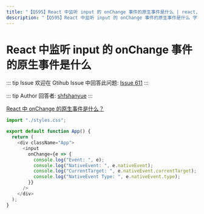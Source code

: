 ```yaml
---
title: "【Q595】React 中监听 input 的 onChange 事件的原生事件是什么 | react,dom高频面试题"
description: "【Q595】React 中监听 input 的 onChange 事件的原生事件是什么 字节跳动面试题、阿里腾讯面试题、美团小米面试题。"
---
```


# React 中监听 input 的 onChange 事件的原生事件是什么

::: tip Issue
欢迎在 Gtihub Issue 中回答此问题: [Issue 611](https://github.com/shfshanyue/Daily-Question/issues/611)
:::

::: tip Author
回答者: [shfshanyue](https://github.com/shfshanyue)
:::

[React 中 onChange 的原生事件是什么？](https://codesandbox.io/s/input-onchange-1ybhw?file=/src/App.js)

```js
import "./styles.css";

export default function App() {
  return (
    <div className="App">
      <input
        onChange={e => {
          console.log("Event: ", e);
          console.log("NativeEvent: ", e.nativeEvent);
          console.log("CurrentTarget: ", e.nativeEvent.currentTarget);
          console.log("NativeEvent Type: ", e.nativeEvent.type);
        }}
      />
    </div>
  );
}
```

